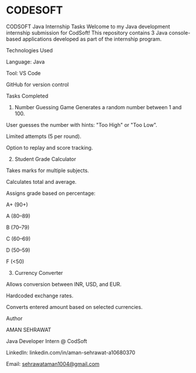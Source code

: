 # CODESOFT
CODSOFT Java Internship Tasks
Welcome to my Java development internship submission for CodSoft!
This repository contains 3 Java console-based applications developed as part of the internship program.

Technologies Used

Language: Java

Tool: VS Code 

GitHub for version control

Tasks Completed
1. Number Guessing Game
Generates a random number between 1 and 100.

User guesses the number with hints: "Too High" or "Too Low".

Limited attempts (5 per round).

Option to replay and score tracking.

 2. Student Grade Calculator

Takes marks for multiple subjects.

Calculates total and average.

Assigns grade based on percentage:

A+ (90+)

A (80–89)

B (70–79)

C (60–69)

D (50–59)

F (<50)

3. Currency Converter
   
Allows conversion between INR, USD, and EUR.

Hardcoded exchange rates.

Converts entered amount based on selected currencies.

Author

AMAN SEHRAWAT

Java Developer Intern @ CodSoft

LinkedIn: linkedin.com/in/aman-sehrawat-a10680370

Email: sehrawataman1004@gmail.com
